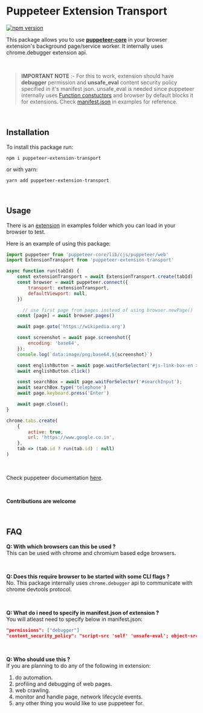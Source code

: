# Puppeteer Extension Transport

[![npm version](https://badge.fury.io/js/puppeteer-extension-transport.svg)](https://badge.fury.io/js/puppeteer-extension-transport)

This package allows you to use [**puppeteer-core**](https://github.com/puppeteer/puppeteer#puppeteer-core) in your browser extension's background page/service worker. It internally uses chrome.debugger extension api.

<br>

> **IMPORTANT NOTE** :- 
> For this to work, extension should have **debugger** permission and **unsafe_eval** content security policy specified in it's manifest json.
> unsafe_eval is needed since puppeteer internally uses [Function constuctors](https://developer.mozilla.org/en-US/docs/Web/JavaScript/Reference/Global_Objects/Function) and browser by default blocks it for extensions. Check [manifest.json](examples/extension/manifest.json) in examples for reference.

<br>

## Installation

To install this package run:
```
npm i puppeteer-extension-transport
```
or with yarn:
```
yarn add puppeteer-extension-transport
```

<br>

## Usage

There is an [extension](examples/extension) in examples folder which you can load in your browser to test.

Here is an example of using this package:

```javascript
import puppeteer from 'puppeteer-core/lib/cjs/puppeteer/web'
import ExtensionTransport from 'puppeteer-extension-transport'

async function run(tabId) {
    const extensionTransport = await ExtensionTransport.create(tabId)
    const browser = await puppeteer.connect({
        transport: extensionTransport,
        defaultViewport: null,
    })

      // use first page from pages instead of using browser.newPage()
    const [page] = await browser.pages()

    await page.goto('https://wikipedia.org')

    const screenshot = await page.screenshot({
        encoding: 'base64',
    });
    console.log(`data:image/png;base64,${screenshot}`)

    const englishButton = await page.waitForSelector('#js-link-box-en > strong')
    await englishButton.click()

    const searchBox = await page.waitForSelector('#searchInput');
    await searchBox.type('telephone')
    await page.keyboard.press('Enter')

    await page.close();
}

chrome.tabs.create(
    {
        active: true,
        url: 'https://www.google.co.in',
    },
    tab => (tab.id ? run(tab.id) : null)
)
```

<br>

Check puppeteer documentation [here](https://pptr.dev/).

<br>

**Contributions are welcome**

<br>

## FAQ

**Q: With which browsers can this be used ?**
<br>
This can be used with chrome and chromium based edge browsers.

<br>

**Q: Does this require browser to be started with some CLI flags ?**
<br>
No. This package internally uses `chrome.debugger` api to communicate with chrome devtools protocol.

<br>

**Q: What do i need to specify in manifest.json of extension ?**
<br>
You will atleast need to specify below in manifest.json:
```json
"permissions": ["debugger"]
"content_security_policy": "script-src 'self' 'unsafe-eval'; object-src 'self';"
```

<br>

**Q: Who should use this ?**
<br>
If you are planning to do any of the following in extension:
1. do automation.
2. profiling and debugging of web pages.
3. web crawling.
4. monitor and handle page, network lifecycle events.
5. any other thing you would like to use puppeteer for.
<br>